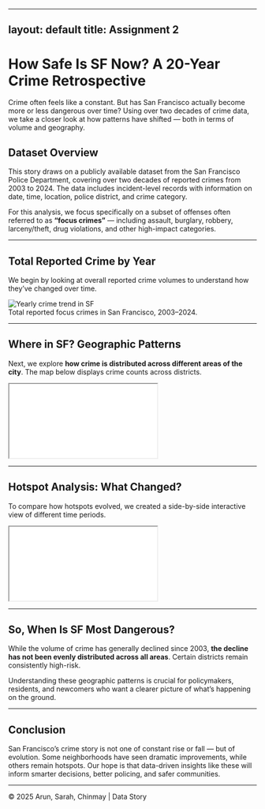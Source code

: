 
---
layout: default
title: Assignment 2
---

# How Safe Is SF Now? A 20-Year Crime Retrospective

Crime often feels like a constant. But has San Francisco actually become more or less dangerous over time? Using over two decades of crime data, we take a closer look at how patterns have shifted — both in terms of volume and geography.

## Dataset Overview

This story draws on a publicly available dataset from the San Francisco Police Department, covering over two decades of reported crimes from 2003 to 2024. The data includes incident-level records with information on date, time, location, police district, and crime category.

For this analysis, we focus specifically on a subset of offenses often referred to as **“focus crimes”** — including assault, burglary, robbery, larceny/theft, drug violations, and other high-impact categories.

---

## Total Reported Crime by Year

We begin by looking at overall reported crime volumes to understand how they’ve changed over time.

<div class="viz-container">
  <img src="/assets/images/focus_crime_trends_in_SF.png" alt="Yearly crime trend in SF" class="viz-img">
  <div class="viz-caption">Total reported focus crimes in San Francisco, 2003–2024.</div>
</div>

---

## Where in SF? Geographic Patterns

Next, we explore **how crime is distributed across different areas of the city**. The map below displays crime counts across districts.

<div class="map-container">
  <iframe src="/focus_crime_districts.html" loading="lazy"></iframe>
</div>

---

## Hotspot Analysis: What Changed?

To compare how hotspots evolved, we created a side-by-side interactive view of different time periods.

<div class="map-container">
  <iframe src="/focus_crime_hotspot_comparison.html" loading="lazy"></iframe>
</div>

---

## So, When Is SF Most Dangerous?

While the volume of crime has generally declined since 2003, **the decline has not been evenly distributed across all areas**. Certain districts remain consistently high-risk.

Understanding these geographic patterns is crucial for policymakers, residents, and newcomers who want a clearer picture of what’s happening on the ground.

---

<div class="conclusion">
  <h2>Conclusion</h2>
  <p>
    San Francisco’s crime story is not one of constant rise or fall — but of evolution.
    Some neighborhoods have seen dramatic improvements, while others remain hotspots.
    Our hope is that data-driven insights like these will inform smarter decisions, better policing, and safer communities.
  </p>
</div>

---

<footer class="site-footer">
  <p>&copy; 2025 Arun, Sarah, Chinmay | Data Story</p>
</footer>
